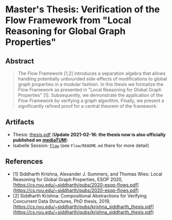 # Master's Thesis: Verification of the Flow Framework from "Local Reasoning for Global Graph Properties"

## Abstract

>  The Flow Framework [1,2] introduces a separation algebra that allows handling potentially unbounded
>  side-effects of modifications to global graph properties in a modular fashion.
>  In this thesis we formalize the Flow Framework as presented in "Local Reasoning for Global Graph Properties"
>  [1].
>  Subsequently, we demonstrate the application of the Flow Framework by verifying a graph algorithm.
>  Finally, we present a significantly refined proof for a central theorem of the framework.

## Artifacts

* Thesis: [thesis.pdf](https://github.com/bpoettinger/msc/raw/master/thesis.pdf) (**Update 2021-02-16: the thesis now is also officially published on [mediaTUM](https://mediatum.ub.tum.de/?id=1593456)**)
* Isabelle Session: [`Flow`](https://github.com/bpoettinger/Flow) (see `Flow/README.md` there for more detail)

## References

* [1] Siddharth Krishna, Alexander J. Summers, and Thomas Wies: Local Reasoning for Global Graph Properties, ESOP 2020, [https://cs.nyu.edu/~siddharth/pubs/2020-esop-flows.pdf](https://cs.nyu.edu/~siddharth/pubs/2020-esop-flows.pdf)
* [2] Siddharth Krishna: Compositional Abstractions for Verifying Concurrent Data Structures, PhD thesis, 2019, [https://cs.nyu.edu/~siddharth/pubs/krishna_siddharth_thesis.pdf](https://cs.nyu.edu/~siddharth/pubs/krishna_siddharth_thesis.pdf)

